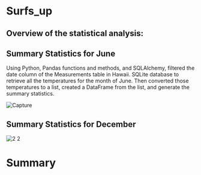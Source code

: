 # Surfs_up

## Overview of the statistical analysis:

## Summary Statistics for June
Using Python, Pandas functions and methods, and SQLAlchemy, filtered the date column of the Measurements table in Hawaii. SQLite database to retrieve all the temperatures for the month of June.  Then converted those temperatures to a list, created a DataFrame from the list, and generate the summary statistics. 

![Capture](https://user-images.githubusercontent.com/58860105/137639413-ec562c43-5bfe-4f92-b7ba-68af770fe218.PNG)



## Summary Statistics for December
![2 2](https://user-images.githubusercontent.com/58860105/137639657-33ab5b9c-a8c2-4135-9abd-639b2d0b9cc7.PNG)


# Summary
